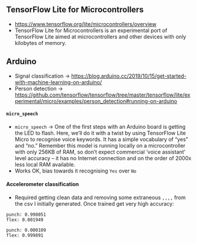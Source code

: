 ## TensorFlow Lite for Microcontrollers
* https://www.tensorflow.org/lite/microcontrollers/overview
* TensorFlow Lite for Microcontrollers is an experimental port of TensorFlow Lite aimed at microcontrollers and other devices with only kilobytes of memory.

## Arduino
* Signal classification -> https://blog.arduino.cc/2019/10/15/get-started-with-machine-learning-on-arduino/
* Person detection -> https://github.com/tensorflow/tensorflow/tree/master/tensorflow/lite/experimental/micro/examples/person_detection#running-on-arduino

#### `micro_speech` 
* `micro_speech` -> One of the first steps with an Arduino board is getting the LED to flash. Here, we’ll do it with a twist by using TensorFlow Lite Micro to recognise voice keywords. It has a simple vocabulary of “yes” and “no.” Remember this model is running locally on a microcontroller with only 256KB of RAM, so don’t expect commercial ‘voice assistant’ level accuracy – it has no Internet connection and on the order of 2000x less local RAM available.
* Works OK, bias towards it recognising `Yes` over `No`

#### Accelerometer classification
* Required getting clean data and removing some extraneous `,,,,` from the csv I initially generated. Once trained get very high accuracy:
```
punch: 0.998051
flex: 0.001949

punch: 0.000109
flex: 0.999891
```